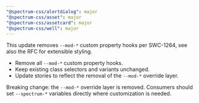 ```yaml
---
"@spectrum-css/alertdialog": major
"@spectrum-css/asset": major
"@spectrum-css/assetcard": major
"@spectrum-css/well": major
---
```


This update removes `--mod-*` custom property hooks per SWC-1264, see also the RFC for extensible styling.

- Remove all `--mod-*` custom property hooks.
- Keep existing class selectors and variants unchanged.
- Update stories to reflect the removal of the `--mod-*` override layer.

Breaking change: the `--mod-*` override layer is removed. Consumers should set `--spectrum-*` variables directly where customization is needed.
